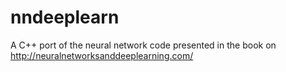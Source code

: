 # nndeeplearn
A C++ port of the neural network code presented in the book on http://neuralnetworksanddeeplearning.com/
